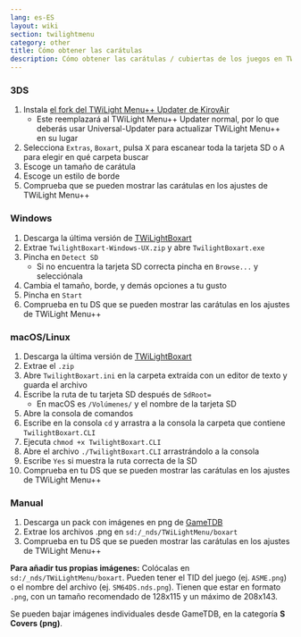 ```yaml
---
lang: es-ES
layout: wiki
section: twilightmenu
category: other
title: Cómo obtener las carátulas
description: Cómo obtener las carátulas / cubiertas de los juegos en TWiLight Menu++
---
```


### 3DS
1. Instala [el fork del TWiLight Menu++ Updater de KirovAir](https://github.com/KirovAir/TWiLightMenu-Updater/releases)
   - Este reemplazará al TWiLight Menu++ Updater normal, por lo que deberás usar Universal-Updater para actualizar TWiLight Menu++ en su lugar
1. Selecciona `Extras`, `Boxart`, pulsa <kbd class="face">X</kbd> para escanear toda la tarjeta SD o <kbd class="face">A</kbd> para elegir en qué carpeta buscar
1. Escoge un tamaño de carátula
1. Escoge un estilo de borde
1. Comprueba que se pueden mostrar las carátulas en los ajustes de TWiLight Menu++

### Windows
1. Descarga la última versión de [TWiLightBoxart](https://github.com/KirovAir/TwilightBoxart/releases)
1. Extrae `TwilightBoxart-Windows-UX.zip` y abre `TwilightBoxart.exe`
1. Pincha en `Detect SD`
   - Si no encuentra la tarjeta SD correcta pincha en `Browse...` y selecciónala
1. Cambia el tamaño, borde, y demás opciones a tu gusto
1. Pincha en `Start`
1. Comprueba en tu DS que se pueden mostrar las carátulas en los ajustes de TWiLight Menu++

### macOS/Linux
1. Descarga la última versión de [TWiLightBoxart](https://github.com/KirovAir/TwilightBoxart/releases)
1. Extrae el `.zip`
1. Abre `TwilightBoxart.ini` en la carpeta extraída con un editor de texto y guarda el archivo
1. Escribe la ruta de tu tarjeta SD después de `SdRoot=`
   - En macOS es `/Volúmenes/` y el nombre de la tarjeta SD
1. Abre la consola de comandos
1. Escribe en la consola `cd` y arrastra a la consola la carpeta que contiene `TwilightBoxart.CLI`
1. Ejecuta `chmod +x TwilightBoxart.CLI`
1. Abre el archivo `./TwilightBoxart.CLI` arrastrándolo a la consola
1. Escribe `Yes` si muestra la ruta correcta de la SD
1. Comprueba en tu DS que se pueden mostrar las carátulas en los ajustes de TWiLight Menu++

### Manual
1. Descarga un pack con imágenes en png de [GameTDB](https://www.gametdb.com/DS/Downloads#cover_packs)
1. Extrae los archivos .png en `sd:/_nds/TWiLightMenu/boxart`
1. Comprueba en tu DS que se pueden mostrar las carátulas en los ajustes de TWiLight Menu++

**Para añadir tus propias imágenes:** Colócalas en `sd:/_nds/TWiLightMenu/boxart`. Pueden tener el TID del juego (ej. `ASME.png`) o el nombre del archivo (ej. `SM64DS.nds.png`). Tienen que estar en formato `.png`, con un tamaño recomendado de 128x115 y un máximo de 208x143.

Se pueden bajar imágenes individuales desde GameTDB, en la categoría **S Covers (png)**.
